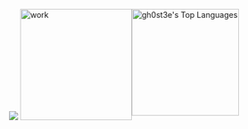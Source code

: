 <div style="width:100%;display:flex;justify-content: center"> 
  
  ![](https://github-profile-summary-cards.vercel.app/api/cards/most-commit-language?username=gh0st3e&theme=solarized_dark)
  <img src="https://i.gifer.com/origin/4c/4c7dc3d8a6dd24c8169b85d7e0fff5fd_w200.gif" alt="work" height="200"/>

<a href="https://github.com/gh0st3e"><img alt="gh0st3e's Top Languages" src="https://github-readme-stats.vercel.app/api/top-langs/?username=gh0st3e&langs_count=8&layout=compact&theme=react&hide_border=true&bg_color=1F222E&title_color=F85D7F&icon_color=F8D866&hide=Jupyter%20Notebook" height="192px"/></a>
</div>


